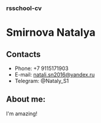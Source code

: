 ### rsschool-cv

# Smirnova Natalya
## Contacts
* Phone: +7 9115171903
* E-mail: natali.sn2016@yandex.ru
* Telegram: @Nataly_S1

## About me:
I'm amazing!

